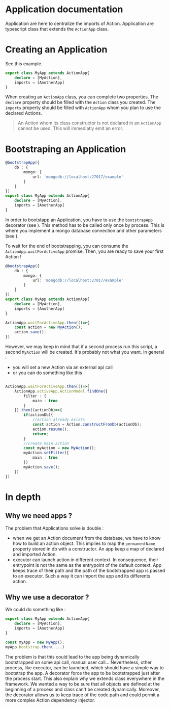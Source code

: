 # Application documentation

Application are here to centralize the imports of Action.
Application are typescript class that extends the `ActionApp` class.


# Creating an Application

See this example.

```typescript
export class MyApp extends ActionApp{
    declare = [MyAction],
    imports = [AnotherApp]
}
```

When creating an `ActionApp` class, you can complete two properties.
The `declare` property should be filled with the `Action` class you created. 
The `imports` property should be filled with `ActionApp` whom you plan to use the declared Actions.

> An Action whom its class constructor is not declared in an `ActionApp` cannot be used. This will immediatly emit an error.


# Bootstraping an Application

```typescript 
@bootstrapApp({
    db : {
        mongo: {
            url: 'mongodb://localhost:27017/example'
        }
    }
})
export class MyApp extends ActionApp{
    declare = [MyAction],
    imports = [AnotherApp]
}
```

In order to bootstapp an Application, you have to use the `bootstrapApp` decorator (see ). This method has to be called only once by process.
This is where you implement a mongo database connection and other parameters (see ).

To wait for the end of bootstrapping, you can consume the `ActionApp.waitForActiveApp` promise. Then, you are ready to save your first Action !

```typescript
@bootstrapApp({
    db : {
        mongo: {
            url: 'mongodb://localhost:27017/example'
        }
    }
})
export class MyApp extends ActionApp{
    declare = [MyAction],
    imports = [AnotherApp]
}

ActionApp.waitForActiveApp.then(()=>{
    const action = new MyAction();
    action.save();
})
```

However, we may keep in mind that if a second process run this script, a second `MyAction` will be created. It's probably not what you want.
In general :
- you will set a new Action via an external api call
- or you can do something like this 
```typescript

ActionApp.waitForActiveApp.then(()=>{
    ActionApp.activeApp.ActionModel.findOne({
        filter : {
            main : true
        }
    }).then((actionDb)=>{
        if(actionDb){
            //action already exists
            const action = Action.constructFromDb(actionDb);
            action.resume();
            return;
        }
        //create main action
        const myAction = new MyAction();
        myAction.setFilter({
            main : true
        })
        myAction.save();
    })
})

```






# In depth

## Why we need apps ?

The problem that Applications solve is double :
- when we get an Action document from the database, we have to know how to build an action object. This implies to map the `permanentName` property stored in db with a constructor. An app keep a map of declared and imported Action.
- executor can launch action in different context. In consequence, their entrypoint is not the same as the entrypoint of the default context. App keeps trace of their path and the path of the bootstrapped app is passed to an executor. Such a way it can import the app and its differents action.

## Why we use a decorator ?

We could do something like :

```typescript 
export class MyApp extends ActionApp{
    declare = [MyAction],
    imports = [AnotherApp]
}

const myApp = new MyApp();
myApp.bootstrap.then(....)
```
The problem is that this could lead to the app being dynamically bootstrapped on some api call, manual user call... 
Nevertheless, other process, like executor, can be launched, which should have a simple way to bootstrap the app.
A decorator force the app to be bootstrapped just after the process start. 
This also explain why we extends class everywhere in the framework. We wanted a way to be sure that all objects are defined at the beginning of a process and class can't be created dynamically.
Moreover, the decorator allows us to keep trace of the code path and could permit a more complex Action dependency injector.
